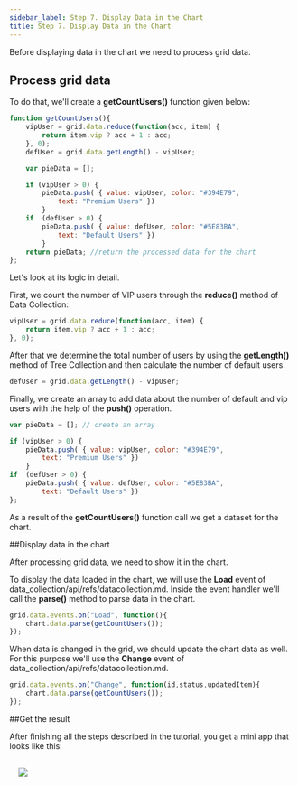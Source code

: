 ```yaml
---
sidebar_label: Step 7. Display Data in the Chart
title: Step 7. Display Data in the Chart
---          
```


Before displaying data in the chart we need to process grid data.

## Process grid data

To do that, we'll create a  <b>getCountUsers()</b> function given below:

~~~js
function getCountUsers(){     
    vipUser = grid.data.reduce(function(acc, item) {    
    	return item.vip ? acc + 1 : acc;           
    }, 0);
    defUser = grid.data.getLength() - vipUser; 

    var pieData = []; 

    if (vipUser > 0) { 
    	pieData.push( { value: vipUser, color: "#394E79", 
        	text: "Premium Users" })
    	}
    if  (defUser > 0) {
    	pieData.push( { value: defUser, color: "#5E83BA", 
            text: "Default Users" })
    	}            
    return pieData; //return the processed data for the chart
};
~~~

Let's look at its logic in detail.

First, we count the number of VIP users through the <b>reduce()</b> method of Data Collection:

~~~js
vipUser = grid.data.reduce(function(acc, item) {    
	return item.vip ? acc + 1 : acc;           
}, 0);
~~~

After that we determine the total number of users by using the <b>getLength()</b> method of Tree Collection and then calculate the number of default users.

~~~js
defUser = grid.data.getLength() - vipUser;
~~~

Finally, we create an array to add data about the number of default and vip users with the help of the **push()** operation. 

~~~js
var pieData = []; // create an array

if (vipUser > 0) { 
	pieData.push( { value: vipUser, color: "#394E79", 
    	text: "Premium Users" })
	}
if  (defUser > 0) {
	pieData.push( { value: defUser, color: "#5E83BA", 
        text: "Default Users" })
};           
~~~

As a result of the <b>getCountUsers()</b> function call we get a dataset for the chart.

##Display data in the chart

After processing grid data, we need to show it in the chart.

To display the data loaded in the chart, we will use the <b>Load</b> event of data_collection/api/refs/datacollection.md. Inside the event handler we'll call the <b>parse()</b> method to parse data in the chart.

~~~js
grid.data.events.on("Load", function(){
	chart.data.parse(getCountUsers());
});
~~~

When data is changed in the grid, we should update the chart data as well. For this purpose we'll use the <b>Change</b> event of data_collection/api/refs/datacollection.md.

~~~js
grid.data.events.on("Change", function(id,status,updatedItem){
	chart.data.parse(getCountUsers());
});
~~~

##Get the result

After finishing all the steps described in the tutorial, you get a mini app that looks like this:

<img style="margin: 16px" src="tutorial/basic_application/chart.png"/>

<div id="tutorial_step">
    <a id="next_step" href="tutorial/index.md"></a>
</div>


